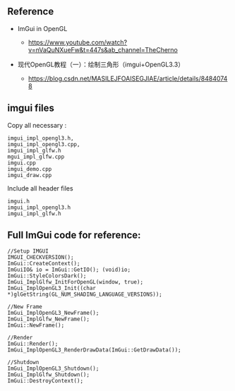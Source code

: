 ## Reference
- ImGui in OpenGL
  - https://www.youtube.com/watch?v=nVaQuNXueFw&t=447s&ab_channel=TheCherno

- 现代OpenGL教程（一）：绘制三角形（imgui+OpenGL3.3）
  - https://blog.csdn.net/MASILEJFOAISEGJIAE/article/details/84840748
  

## imgui files
Copy all necessary : 
```
imgui_impl_opengl3.h,
imgui_impl_opengl3.cpp,
imgui_impl_glfw.h
mgui_impl_glfw.cpp
imgui.cpp
imgui_demo.cpp
imgui_draw.cpp
```
Include all header files 
```
imgui.h
imgui_impl_opengl3.h
imgui_impl_glfw.h
```
## Full ImGui code for reference:
```
//Setup IMGUI
IMGUI_CHECKVERSION();
ImGui::CreateContext();
ImGuiIO& io = ImGui::GetIO(); (void)io;
ImGui::StyleColorsDark();
ImGui_ImplGlfw_InitForOpenGL(window, true);
ImGui_ImplOpenGL3_Init((char *)glGetString(GL_NUM_SHADING_LANGUAGE_VERSIONS));

//New Frame
ImGui_ImplOpenGL3_NewFrame();
ImGui_ImplGlfw_NewFrame();
ImGui::NewFrame();

//Render
ImGui::Render();
ImGui_ImplOpenGL3_RenderDrawData(ImGui::GetDrawData());

//Shutdown
ImGui_ImplOpenGL3_Shutdown();
ImGui_ImplGlfw_Shutdown();
ImGui::DestroyContext();
```